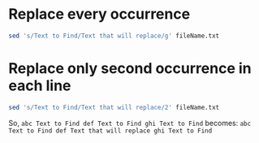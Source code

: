 # Replace every occurrence

```bash
sed 's/Text to Find/Text that will replace/g' fileName.txt
```

# Replace only second occurrence in each line

```bash
sed 's/Text to Find/Text that will replace/2' fileName.txt
```

So, `abc Text to Find def Text to Find ghi Text to Find` becomes:
`abc Text to Find def Text that will replace ghi Text to Find`